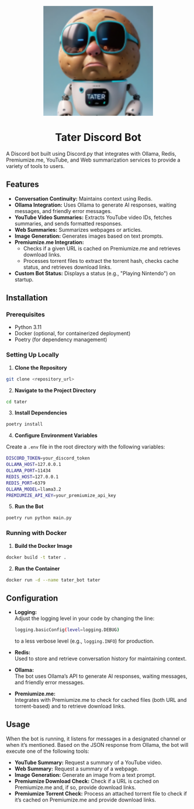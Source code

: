 <div align="center"> <img src="https://raw.githubusercontent.com/MasterPhooey/Tater/refs/heads/main/tater.png" alt="Tater Discord Bot" width="300"/> <h1>Tater Discord Bot</h1> </div>

A Discord bot built using Discord.py that integrates with Ollama, Redis, Premiumize.me, YouTube, and Web summarization services to provide a variety of tools to users.

## Features

- **Conversation Continuity:** Maintains context using Redis.
- **Ollama Integration:** Uses Ollama to generate AI responses, waiting messages, and friendly error messages.
- **YouTube Video Summaries:** Extracts YouTube video IDs, fetches summaries, and sends formatted responses.
- **Web Summaries:** Summarizes webpages or articles.
- **Image Generation:** Generates images based on text prompts.
- **Premiumize.me Integration:**
  - Checks if a given URL is cached on Premiumize.me and retrieves download links.
  - Processes torrent files to extract the torrent hash, checks cache status, and retrieves download links.
- **Custom Bot Status:** Displays a status (e.g., "Playing Nintendo") on startup.

## Installation

### Prerequisites
- Python 3.11
- Docker (optional, for containerized deployment)
- Poetry (for dependency management)

### Setting Up Locally

1. **Clone the Repository**

```bash
git clone <repository_url>
```

2. **Navigate to the Project Directory**

```bash
cd tater
```

3. **Install Dependencies**

```bash
poetry install
```

4. **Configure Environment Variables**

Create a `.env` file in the root directory with the following variables:

```bash
DISCORD_TOKEN=your_discord_token
OLLAMA_HOST=127.0.0.1
OLLAMA_PORT=11434
REDIS_HOST=127.0.0.1
REDIS_PORT=6379
OLLAMA_MODEL=llama3.2
PREMIUMIZE_API_KEY=your_premiumize_api_key
```

5. **Run the Bot**

```bash
poetry run python main.py
```

### Running with Docker

1. **Build the Docker Image**

```bash
docker build -t tater .
```

2. **Run the Container**

```bash
docker run -d --name tater_bot tater
```

## Configuration

- **Logging:**  
  Adjust the logging level in your code by changing the line:
  
  ```bash
  logging.basicConfig(level=logging.DEBUG)
  ```
  
  to a less verbose level (e.g., `logging.INFO`) for production.
  
- **Redis:**  
  Used to store and retrieve conversation history for maintaining context.
  
- **Ollama:**  
  The bot uses Ollama’s API to generate AI responses, waiting messages, and friendly error messages.
  
- **Premiumize.me:**  
  Integrates with Premiumize.me to check for cached files (both URL and torrent-based) and to retrieve download links.

## Usage

When the bot is running, it listens for messages in a designated channel or when it’s mentioned. Based on the JSON response from Ollama, the bot will execute one of the following tools:

- **YouTube Summary:** Request a summary of a YouTube video.
- **Web Summary:** Request a summary of a webpage.
- **Image Generation:** Generate an image from a text prompt.
- **Premiumize Download Check:** Check if a URL is cached on Premiumize.me and, if so, provide download links.
- **Premiumize Torrent Check:** Process an attached torrent file to check if it’s cached on Premiumize.me and provide download links.

